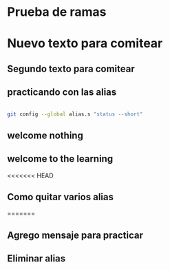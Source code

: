 # Prueba de ramas

# Nuevo texto para comitear

## Segundo texto para comitear

## practicando con las alias 

```sh

git config --global alias.s "status --short"

```

## welcome nothing

## welcome to the learning

<<<<<<< HEAD
## Como quitar varios alias 
=======
## Agrego mensaje para practicar

## Eliminar alias